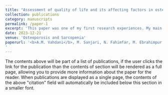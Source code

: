 ```yaml
---
title: "Assessment of quality of life and its affecting factors in osteosarcopenic individuals in the Iranian older adult population: Bushehr Elderly Health (BEH) program"
collection: publications
category: manuscripts
permalink: /paper-1
excerpt: 'This paper was one of my first research experiences. My main role was in writing the manuscript, start to finish.'
date: 2023-12-21
venue: 'Osteoporosis and Sarcopenia'
paperurl: '<b>A.M. Vahdani</b>, M. Sanjari, N. Fahimfar, M. Ebrahimpur, G. Shafiee, K. Khalagi, M.J. Mansourzadeh, I. Nabipour, B. Larijani, A. Ostovar, <i>Assessment of quality of life and its affecting factors in osteosarcopenic individuals in the Iranian older adult population: Bushehr Elderly Health (BEH) program</i>, Osteoporosis and Sarcopenia 9 (2023) 142–149.
'
---
```


The contents above will be part of a list of publications, if the user clicks the link for the publication than the contents of section will be rendered as a full page, allowing you to provide more information about the paper for the reader. When publications are displayed as a single page, the contents of the above "citation" field will automatically be included below this section in a smaller font.
